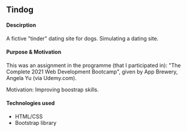 ## Tindog 

#### Descirption 
A fictive "tinder" dating site for dogs. Simulating a dating site. 

#### Purpose & Motivation
This was an assignment in the programme (that I participated in): 
"The Complete 2021 Web Development Bootcamp", given by App Brewery, Angela Yu (via Udemy.com).

Motivation: Improving boostrap skills. 

#### Technologies used
- HTML/CSS
- Bootstrap library
